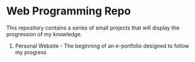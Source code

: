 # Web Programming Repo

This repository contains a series of small projects that will display the progression of my knowledge.

1) Personal Website - The beginning of an e-portfolio designed to follow my progress

